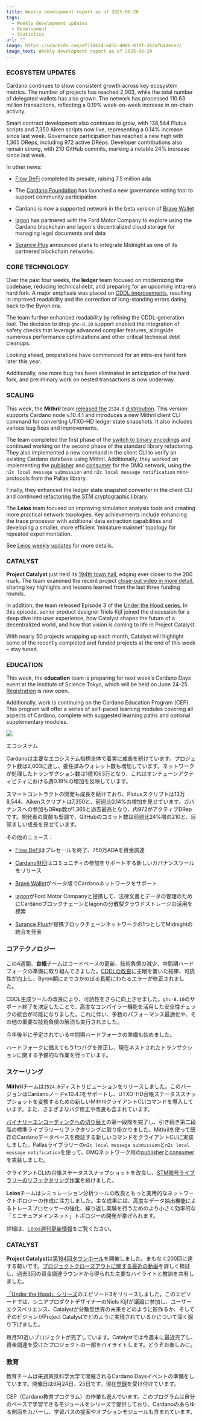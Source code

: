 ```yaml
---
title: Weekly development report as of 2025-06-20
tags:
  - Weekly development updates
  - Development
  - Statistics
url: ""
image: https://ucarecdn.com/ef718614-6d16-4000-87df-36daf648ece7/
image_text: Weekly development report as of 2025-06-20
---
```


### ECOSYSTEM UPDATES

Cardano continues to show consistent growth across key ecosystem metrics. The number of projects has reached 2,003, while the total number of delegated wallets has also grown. The network has processed 110.63 million transactions, reflecting a 0.19% week-on-week increase in on-chain activity.

Smart contract development also continues to grow, with 138,544 Plutus scripts and 7,350 Aiken scripts now live, representing a 0.14% increase since last week. Governance participation has reached a new high with 1,365 DReps, including 972 active DReps. Developer contributions also remain strong, with 210 GitHub commits, marking a notable 24% increase since last week.

In other news:

*   [Flow DeFi](https://x.com/flowdefi/status/1935701097353527405) completed its presale, raising 7.5 million ada
    
*   The [Cardano Foundation](https://x.com/Cardano_CF/status/1935316644051517530) has launched a new governance voting tool to support community participation
    
*   Cardano is now a supported network in the beta version of [Brave Wallet](https://x.com/StakeWithPride/status/1935719586202276249)
    
*   [Iagon](https://x.com/IagonOfficial/status/1935413139128074282) has partnered with the Ford Motor Company to explore using the Cardano blockchain and Iagon's decentralized cloud storage for managing legal documents and data
    
*   [Surance Plus](https://x.com/SurancePlus/status/1934863843211247849) announced plans to integrate Midnight as one of its partnered blockchain networks.
    

### CORE TECHNOLOGY

Over the past four weeks, the **ledger** team focused on modernizing the codebase, reducing technical debt, and preparing for an upcoming intra-era hard fork. A major emphasis was placed on [CDDL improvements](https://github.com/IntersectMBO/cardano-ledger/pull/4996), resulting in improved readability and the correction of long-standing errors dating back to the Byron era. 

The team further enhanced readability by refining the CDDL-generation tool. The decision to drop `ghc-8.10` support enabled the integration of safety checks that leverage advanced compiler features, alongside numerous performance optimizations and other critical technical debt cleanups.

Looking ahead, preparations have commenced for an intra-era hard fork later this year.

Additionally, one more bug has been eliminated in anticipation of the hard fork, and preliminary work on nested transactions is now underway.

### SCALING

This week, the **Mithril** team [released the](https://github.com/input-output-hk/mithril/releases/tag/2524.0) `2524.0` [distribution](https://github.com/input-output-hk/mithril/releases/tag/2524.0). This version supports Cardano node v.10.4.1 and introduces a new Mithril client CLI command for converting UTXO-HD ledger state snapshots. It also includes various bug fixes and improvements.

The team completed the first phase of the [switch to binary encodings](https://github.com/input-output-hk/mithril/issues/2536) and continued working on the second phase of the standard library refactoring. They also implemented a new command in the client CLI to verify an existing Cardano database using Mithril. Additionally, they worked on implementing the [publisher](https://github.com/input-output-hk/mithril/issues/2539) and [consumer](https://github.com/input-output-hk/mithril/issues/2540) for the DMQ network, using the `n2c local message submission` and `n2c local message notification` mini-protocols from the Pallas library.

Finally, they enhanced the ledger state snapshot converter in the client CLI and continued [refactoring the STM cryptographic library](https://github.com/input-output-hk/mithril/issues/2369).

The **Leios** team focused on improving simulation analysis tools and creating more practical network topologies. Key achievements include enhancing the trace processor with additional data extraction capabilities and developing a smaller, more efficient 'miniature mainnet' topology for repeated experimentation.

See [Leios weekly updates](https://leios.cardano-scaling.org/news/2025/06/10/weekly-progress-summary) for more details.

### CATALYST

**Project Catalyst** just held its [194th town hall](https://x.com/Catalyst_onX/status/1935383828845232539), edging ever closer to the 200 mark. The team examined the recent project [close-out video in more detail](https://www.youtube.com/watch?v=bSXbTjhCLAc), sharing key highlights and lessons learned from the last three funding rounds.

In addition, the team released Episode 3 of the [Under the Hood series.](https://x.com/Catalyst_onX/status/1935744390762574163) In this episode, senior product designer Niels Kijf joined the discussion for a deep dive into user experience, how Catalyst shapes the future of a decentralized world, and how that vision is coming to life in Project Catalyst.

With nearly 50 projects wrapping up each month, Catalyst will highlight some of the recently completed and funded projects at the end of this week – stay tuned.

### EDUCATION

This week, the **education** team is preparing for next week’s Cardano Days event at the Institute of Science Tokyo, which will be held on June 24-25. [Registration](https://t.co/RCNjzyABoW) is now open.

Additionally, work is continuing on the Cardano Education Program (CEP). This program will offer a series of self-paced learning modules covering all aspects of Cardano, complete with suggested learning paths and optional supplementary modules.  
  
![](https://ucarecdn.com/1de31fd9-256e-4435-87ac-c7c94064419b/-/preview/-/format/auto/-/quality/smart/)  
  
エコシステム

Cardanoは主要なエコシステム指標全体で着実に成長を続けています。プロジェクト数は2,003に達し、委任済みウォレット数も増加しています。ネットワークが処理したトランザクション数は1億1063万となり、これはオンチェーンアクティビティにおける週0.19%の増加を反映しています。

スマートコントラクトの開発も成長を続けており、Plutusスクリプトは13万8,544、Aikenスクリプトは7,350と、前週比0.14%の増加を見せています。ガバナンスへの参加もDRep数が1,365と過去最高となり、内972がアクティブDRepです。開発者の貢献も堅調で、GitHubのコミット数は前週比24%増の210と、目覚ましい成長を見せています。

その他のニュース：

*   [Flow DeFi](https://x.com/flowdefi/status/1935701097353527405)はプレセールを終了、750万ADAを資金調達
    
*   [Cardano財団](https://x.com/Cardano_CF/status/1935316644051517530)はコミュニティの参加をサポートする新しいガバナンスツールをリリース
    
*   [Brave Wallet](https://x.com/StakeWithPride/status/1935719586202276249)がベータ版でCardanoネットワークをサポート
    
*   [Iagon](https://x.com/IagonOfficial/status/1935413139128074282)がFord Motor Companyと提携して、法律文書とデータの管理のためにCardanoブロックチェーンとIagonの分散型クラウドストレージの活用を模索
    
*   [Surance Plus](https://x.com/SurancePlus/status/1934863843211247849)が提携ブロックチェーンネットワークの1つとしてMidnightの統合を発表
    

### コアテクノロジー

この4週間、**台帳**チームはコードベースの更新、技術負債の減少、中間期ハードフォークの準備に取り組んできました。[CDDLの改良](https://github.com/IntersectMBO/cardano-ledger/pull/4996)に主眼を置いた結果、可読性が向上し、Byron期にまでさかのぼる長期にわたるエラーが修正されました。 

CDDL生成ツールの改良により、可読性をさらに向上させました。`ghc-8.10`のサポート終了を決定したことで、高度なコンパイラー機能を活用した安全性チェックの統合が可能になりました。これに伴い、多数のパフォーマンス最適化や、その他の重要な技術負債の解消も実行されました。

今年後半に予定されている中間期ハードフォークの準備も始めました。

ハードフォークに備えてもう1つバグを修正し、現在ネストされたトランザクションに関する予備的な作業を行っています。

### スケーリング

**Mithril**チームは`2524.0`ディストリビューションをリリースしました。このバージョンはCardanoノードv.10.4.1をサポートし、UTXO-HD台帳ステータススナップショットを変換するための新しいMithrilクライアントCLIコマンドを導入しています。また、さまざまなバグ修正や改良も含まれています。

[バイナリーエンコーディングへの切り替え](https://github.com/input-output-hk/mithril/issues/2536)の第一段階を完了し、引き続き第二段階の標準ライブラリーリファクタリングに取り掛かりました。Mithrilを使って既存のCardanoデータベースを検証する新しいコマンドをクライアントCLIに実装しました。Pallasライブラリーの`n2c local message submission`と`n2c local message notification`を使って、DMQネットワーク用の[publisher](https://github.com/input-output-hk/mithril/issues/2539)と[consumer](https://github.com/input-output-hk/mithril/issues/2540)を実装しました。

クライアントCLIの台帳ステータススナップショットを改良し、[STM暗号ライブラリーのリファクタリング作業](https://github.com/input-output-hk/mithril/issues/2369)を続けました。

**Leios**チームはシミュレーション分析ツールの改良ともっと実用的なネットワークトポロジーの作成に注力しました。主な成果には、高度なデータ抽出機能によるトレースプロセッサーの強化、繰り返し実験を行うためのより小さく効率的な「ミニチュアメインネット」トポロジーの開発が挙げられます。

詳細は、[Leios週刊更新情報](https://leios.cardano-scaling.org/news/2025/06/10/weekly-progress-summary)をご覧ください。

### CATALYST

**Project Catalyst**は[第194回タウンホール](https://x.com/Catalyst_onX/status/1935383828845232539)を開催しました。まもなく200回に達する勢いです。[プロジェクトクローズアウトに関する最近の動画](https://www.youtube.com/watch?v=bSXbTjhCLAc)を詳しく検証し、過去3回の資金調達ラウンドから得られた主要なハイライトと教訓を共有しました。

[「Under the Hood」シリーズ](https://x.com/Catalyst_onX/status/1935744390762574163)のエピソード3をリリースしました。このエピソードでは、シニアプロダクトデザイナーのNiels Kijfが議論に参加し、ユーザーエクスペリエンス、Catalystが分散型世界の未来をどのように形作るか、そしてそのビジョンがProject Catalystでどのように実現されているかについて深く掘り下げました。

毎月50近いプロジェクトが完了しています。Catalystでは今週末に最近完了し、資金調達を受けたプロジェクトの一部をハイライトします。どうぞお楽しみに。

### 教育

教育チームは来週東京科学大学で開催されるCardano Daysイベントの準備をしています。開催日は6月24日、25日です。現在[登録](https://t.co/RCNjzyABoW)を受け付けています。

CEP（Cardano教育プログラム）の作業も進んでいます。このプログラムは自分のペースで学習できるモジュールをシリーズで提供しており、Cardanoのあらゆる側面をカバーし、学習パスの提案やオプションモジュールも含まれています。
